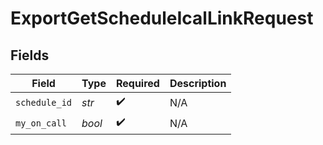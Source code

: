 # ExportGetScheduleIcalLinkRequest


## Fields

| Field              | Type               | Required           | Description        |
| ------------------ | ------------------ | ------------------ | ------------------ |
| `schedule_id`      | *str*              | :heavy_check_mark: | N/A                |
| `my_on_call`       | *bool*             | :heavy_check_mark: | N/A                |